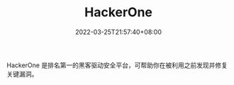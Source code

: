 ﻿---
weight: 
title: "HackerOne"
description: "HackerOne 是排名第一的黑客驱动安全平台，可帮助你在被利用之前发现并修复关键漏洞"
date: 2022-03-25T21:57:40+08:00
lastmod: 2022-03-25T16:45:40+08:00
draft: false
authors: ["Metabd"]
featuredImage: "hackerone.jpg"
link: ""
tags: ["安全机构","HackerOne"]
categories: ["navigation"]
navigation: ["安全机构"]
lightgallery: true
toc: true
pinned: false
recommend: false
recommend1: false
---
HackerOne 是排名第一的黑客驱动安全平台，可帮助你在被利用之前发现并修复关键漏洞。
